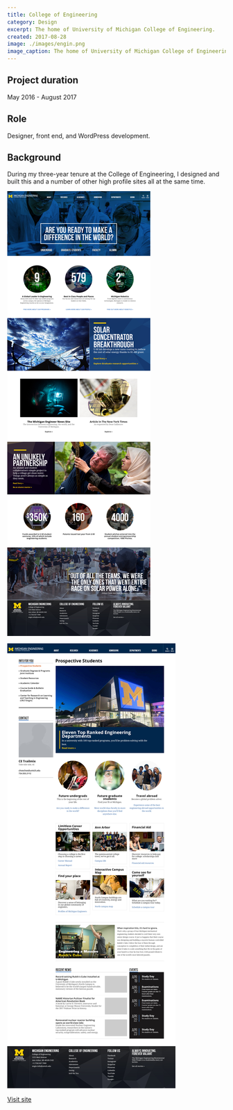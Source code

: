 ```yaml
---
title: College of Engineering
category: Design
excerpt: The home of University of Michigan College of Engineering.
created: 2017-08-28
image: ./images/engin.png
image_caption: The home of University of Michigan College of Engineering.
---
```

## Project duration

May 2016 - August 2017

## Role

Designer, front end, and WordPress development.

## Background

During my three-year tenure at the College of Engineering, I designed and built this and a number of other high profile sites all at the same time.

![Home page of University of Michigan College of Engineering](./images/coe-home_v01.jpg)

![An interior page of University of Michigan College of Engineering](./images/coe-landing-type_02.jpg)

[Visit site](https://engin.umich.edu/)